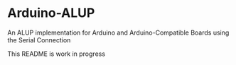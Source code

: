 # Arduino-ALUP
An ALUP implementation for Arduino and Arduino-Compatible Boards using the Serial Connection


This README is work in progress
